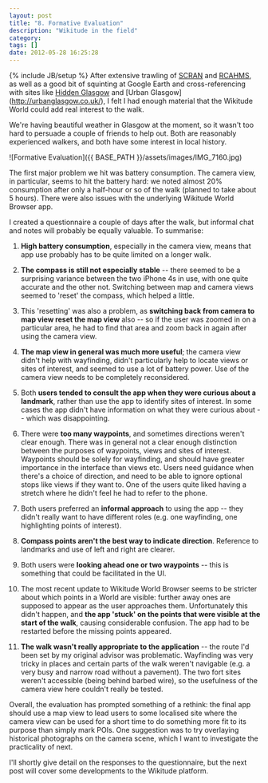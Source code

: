 ```yaml
---
layout: post
title: "8. Formative Evaluation"
description: "Wikitude in the field"
category: 
tags: []
date: 2012-05-28 16:25:28
---
```

{% include JB/setup %}
After extensive trawling of [SCRAN](http://www.scran.ac.uk/) and [RCAHMS](rcahms.gov.uk/), as well as a good bit of squinting at Google Earth and cross-referencing with sites like [Hidden Glasgow](http://www.hiddenglasgow.com/) and [Urban Glasgow] (http://urbanglasgow.co.uk/), I felt I had enough material that the Wikitude World could add real interest to the walk.

We're having beautiful weather in Glasgow at the moment, so it wasn't too hard to persuade a couple of friends to help out. Both are reasonably experienced walkers, and both have some interest in local history.

![Formative Evaluation]({{ BASE_PATH }}/assets/images/IMG_7160.jpg)

The first major problem we hit was battery consumption. The camera view, in particular, seems to hit the battery hard: we noted almost 20% consumption after only a half-hour or so of the walk (planned to take about 5 hours). There were also issues with the underlying Wikitude World Browser app. 

I created a questionnaire a couple of days after the walk, but informal chat and notes will probably be equally valuable. To summarise:

1. **High battery consumption**, especially in the camera view, means that app use probably has to be quite limited on a longer walk. 

2. **The compass is still not especially stable** -- there seemed to be a surprising variance between the two iPhone 4s in use, with one quite accurate and the other not. Switching between map and camera views seemed to 'reset' the compass, which helped a little.

3. This 'resetting' was also a problem, as **switching back from camera to map view reset the map view** also -- so if the user was zoomed in on a particular area, he had to find that area and zoom back in again after using the camera view.

4. **The map view in general was much more useful**; the camera view didn't help with wayfinding, didn't particularly help to locate views or sites of interest, and seemed to use a lot of battery power. Use of the camera view needs to be completely reconsidered.

5. Both **users tended to consult the app when they were curious about a landmark**, rather than use the app to identify sites of interest. In some cases the app didn't have information on what they were curious about -- which was disappointing.

6. There were **too many waypoints**, and sometimes directions weren't clear enough. There was in general not a clear enough distinction between the purposes of waypoints, views and sites of interest. Waypoints should be solely for wayfinding, and should have greater importance in the interface than views etc. Users need guidance when there's a choice of direction, and need to be able to ignore optional stops like views if they want to. One of the users quite liked having a stretch where he didn't feel he had to refer to the phone.

7. Both users preferred an **informal approach** to using the app -- they didn't really want to have different roles (e.g. one wayfinding, one highlighting points of interest).

8. **Compass points aren't the best way to indicate direction**. Reference to landmarks and use of left and right are clearer.

9. Both users were **looking ahead one or two waypoints** -- this is something that could be facilitated in the UI.

10. The most recent update to Wikitude World Browser seems to be stricter about which points in a World are visible: further away ones are supposed to appear as the user approaches them. Unfortunately this didn't happen, and **the app 'stuck' on the points that were visible at the start of the walk**, causing considerable confusion. The app had to be restarted before the missing points appeared.

11. **The walk wasn't really appropriate to the application** -- the route I'd been set by my original advisor was problematic. Wayfinding was very tricky in places and certain parts of the walk weren't navigable (e.g. a very busy and narrow road without a pavement). The two fort sites weren't accessible (being behind barbed wire), so the usefulness of the camera view here couldn't really be tested.

Overall, the evaluation has prompted something of a rethink: the final app should use a map view to lead users to some localised site where the camera view can be used for a short time to do something more fit to its purpose than simply mark POIs. One suggestion was to try overlaying historical photographs on the camera scene, which I want to investigate the practicality of next.

I'll shortly give detail on the responses to the questionnaire, but the next post will cover some developments to the Wikitude platform.

